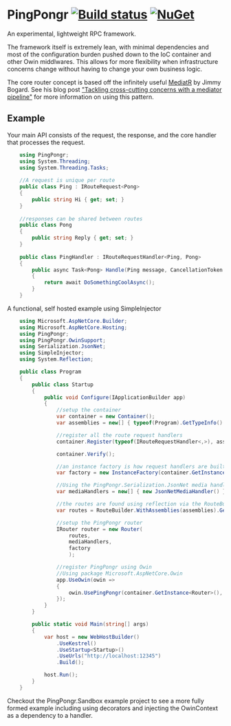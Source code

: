 # PingPongr [![Build status](https://ci.appveyor.com/api/projects/status/wl16eoibd2i97a8i/branch/master?svg=true)](https://ci.appveyor.com/project/decoy/pingpongr/branch/master) [![NuGet](https://img.shields.io/nuget/v/PingPongr.svg)](https://www.nuget.org/packages/PingPongr)

An experimental, lightweight RPC framework.

The framework itself is extremely lean, with minimal dependencies and most of the configuration burden pushed down to the IoC container and other Owin middlwares.  This allows for more flexibility when infrastructure concerns change without having to change your own business logic.

The core router concept is based off the infinitely useful [MediatR](https://github.com/jbogard/MediatR) by Jimmy Bogard.  See his blog post  ["Tackling cross-cutting concerns with a mediator pipeline"](https://lostechies.com/jimmybogard/2014/09/09/tackling-cross-cutting-concerns-with-a-mediator-pipeline/) for more information on using this pattern.

## Example

Your main API consists of the request, the response, and the core handler that processes the request.

```C#
    using PingPongr;
    using System.Threading;
    using System.Threading.Tasks;
    
    //A request is unique per route
    public class Ping : IRouteRequest<Pong>
    {
        public string Hi { get; set; }
    }
    
    //responses can be shared between routes
    public class Pong
    {
        public string Reply { get; set; }
    }
    
    public class PingHandler : IRouteRequestHandler<Ping, Pong>
    {
        public async Task<Pong> Handle(Ping message, CancellationToken cancellationToken)
        {
            return await DoSomethingCoolAsync();
        }
    }
```

A functional, self hosted example using SimpleInjector

```C#
    using Microsoft.AspNetCore.Builder;
    using Microsoft.AspNetCore.Hosting;
    using PingPongr;
    using PingPongr.OwinSupport;
    using Serialization.JsonNet;
    using SimpleInjector;
    using System.Reflection;

    public class Program
    {
        public class Startup
        {
            public void Configure(IApplicationBuilder app)
            {
                //setup the container
                var container = new Container();
                var assemblies = new[] { typeof(Program).GetTypeInfo().Assembly };

                //register all the route request handlers
                container.Register(typeof(IRouteRequestHandler<,>), assemblies);

                container.Verify();

                //an instance factory is how request handlers are built from the container.
                var factory = new InstanceFactory(container.GetInstance);

                //Using the PingPongr.Serialization.JsonNet media handler
                var mediaHandlers = new[] { new JsonNetMediaHandler() };

                //the routes are found using reflection via the RouteBuilder
                var routes = RouteBuilder.WithAssemblies(assemblies).GetRoutes();

                //setup the PingPongr router
                IRouter router = new Router(
                    routes,
                    mediaHandlers,
                    factory
                    );

                //register PingPongr using Owin
                //Using package Microsoft.AspNetCore.Owin
                app.UseOwin(owin =>
                {
                    owin.UsePingPongr(container.GetInstance<Router>(), "/api");
                });
            }
        }

        public static void Main(string[] args)
        {
            var host = new WebHostBuilder()
                .UseKestrel()
                .UseStartup<Startup>()
                .UseUrls("http://localhost:12345")
                .Build();

            host.Run();
        }
    }
```

Checkout the PingPongr.Sandbox example project to see a more fully formed example including using decorators and injecting the OwinContext as a dependency to a handler.